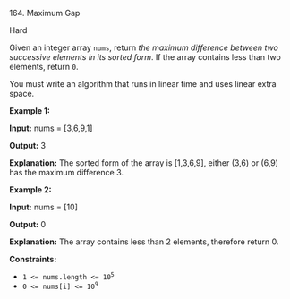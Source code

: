 ﻿164\. Maximum Gap

Hard

Given an integer array `nums`, return _the maximum difference between two successive elements in its sorted form_. If the array contains less than two elements, return `0`.

You must write an algorithm that runs in linear time and uses linear extra space.

**Example 1:**

**Input:** nums = \[3,6,9,1\]

**Output:** 3

**Explanation:** The sorted form of the array is \[1,3,6,9\], either (3,6) or (6,9) has the maximum difference 3. 

**Example 2:**

**Input:** nums = \[10\]

**Output:** 0

**Explanation:** The array contains less than 2 elements, therefore return 0. 

**Constraints:**

*   <code>1 <= nums.length <= 10<sup>5</sup></code>
*   <code>0 <= nums[i] <= 10<sup>9</sup></code>